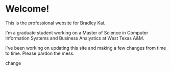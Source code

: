 <h1>Welcome!</h1>
<p>This is the professional website for Bradley Kai.</p>

<p>I'm a graduate student working on a Master of Science in Computer Information Systems and Business Analystics at West Texas A&M.</p>

<p>I've been working on updating this site and making a few changes from time to time. Please pardon the mess.</p>

<p>change</p>
